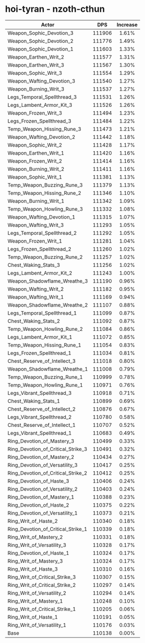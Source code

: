 # hoi-tyran - nzoth-cthun
| Actor | DPS | Increase |
|---|:---:|:---:|
|Weapon_Sophic_Devotion_3|111906|1.61%|
|Weapon_Sophic_Devotion_2|111776|1.49%|
|Weapon_Sophic_Devotion_1|111603|1.33%|
|Weapon_Earthen_Writ_2|111577|1.31%|
|Weapon_Earthen_Writ_3|111567|1.30%|
|Weapon_Sophic_Writ_3|111554|1.29%|
|Weapon_Wafting_Devotion_3|111540|1.27%|
|Weapon_Burning_Writ_3|111537|1.27%|
|Legs_Temporal_Spellthread_3|111531|1.26%|
|Legs_Lambent_Armor_Kit_3|111526|1.26%|
|Weapon_Frozen_Writ_3|111494|1.23%|
|Legs_Frozen_Spellthread_3|111484|1.22%|
|Temp_Weapon_Hissing_Rune_3|111473|1.21%|
|Weapon_Wafting_Devotion_2|111442|1.18%|
|Weapon_Sophic_Writ_2|111428|1.17%|
|Weapon_Earthen_Writ_1|111420|1.16%|
|Weapon_Frozen_Writ_2|111414|1.16%|
|Weapon_Burning_Writ_2|111411|1.16%|
|Weapon_Sophic_Writ_1|111381|1.13%|
|Temp_Weapon_Buzzing_Rune_3|111379|1.13%|
|Temp_Weapon_Hissing_Rune_2|111346|1.10%|
|Weapon_Burning_Writ_1|111342|1.09%|
|Temp_Weapon_Howling_Rune_3|111332|1.08%|
|Weapon_Wafting_Devotion_1|111315|1.07%|
|Weapon_Wafting_Writ_3|111293|1.05%|
|Legs_Temporal_Spellthread_2|111292|1.05%|
|Weapon_Frozen_Writ_1|111281|1.04%|
|Legs_Frozen_Spellthread_2|111260|1.02%|
|Temp_Weapon_Buzzing_Rune_2|111257|1.02%|
|Chest_Waking_Stats_3|111256|1.02%|
|Legs_Lambent_Armor_Kit_2|111243|1.00%|
|Weapon_Shadowflame_Wreathe_3|111190|0.96%|
|Weapon_Wafting_Writ_2|111182|0.95%|
|Weapon_Wafting_Writ_1|111169|0.94%|
|Weapon_Shadowflame_Wreathe_2|111107|0.88%|
|Legs_Temporal_Spellthread_1|111099|0.87%|
|Chest_Waking_Stats_2|111092|0.87%|
|Temp_Weapon_Howling_Rune_2|111084|0.86%|
|Legs_Lambent_Armor_Kit_1|111072|0.85%|
|Temp_Weapon_Hissing_Rune_1|111054|0.83%|
|Legs_Frozen_Spellthread_1|111034|0.81%|
|Chest_Reserve_of_Intellect_3|111018|0.80%|
|Weapon_Shadowflame_Wreathe_1|111008|0.79%|
|Temp_Weapon_Buzzing_Rune_1|110999|0.78%|
|Temp_Weapon_Howling_Rune_1|110971|0.76%|
|Legs_Vibrant_Spellthread_3|110918|0.71%|
|Chest_Waking_Stats_1|110899|0.69%|
|Chest_Reserve_of_Intellect_2|110876|0.67%|
|Legs_Vibrant_Spellthread_2|110780|0.58%|
|Chest_Reserve_of_Intellect_1|110707|0.52%|
|Legs_Vibrant_Spellthread_1|110683|0.49%|
|Ring_Devotion_of_Mastery_3|110499|0.33%|
|Ring_Devotion_of_Critical_Strike_3|110491|0.32%|
|Ring_Devotion_of_Mastery_2|110434|0.27%|
|Ring_Devotion_of_Versatility_3|110417|0.25%|
|Ring_Devotion_of_Critical_Strike_2|110412|0.25%|
|Ring_Devotion_of_Haste_3|110406|0.24%|
|Ring_Devotion_of_Versatility_2|110403|0.24%|
|Ring_Devotion_of_Mastery_1|110388|0.23%|
|Ring_Devotion_of_Haste_2|110375|0.22%|
|Ring_Devotion_of_Versatility_1|110373|0.21%|
|Ring_Writ_of_Haste_2|110340|0.18%|
|Ring_Devotion_of_Critical_Strike_1|110339|0.18%|
|Ring_Writ_of_Mastery_2|110331|0.18%|
|Ring_Writ_of_Versatility_3|110328|0.17%|
|Ring_Devotion_of_Haste_1|110324|0.17%|
|Ring_Writ_of_Mastery_3|110324|0.17%|
|Ring_Writ_of_Haste_3|110310|0.16%|
|Ring_Writ_of_Critical_Strike_3|110307|0.15%|
|Ring_Writ_of_Critical_Strike_2|110297|0.14%|
|Ring_Writ_of_Versatility_2|110294|0.14%|
|Ring_Writ_of_Mastery_1|110248|0.10%|
|Ring_Writ_of_Critical_Strike_1|110205|0.06%|
|Ring_Writ_of_Haste_1|110191|0.05%|
|Ring_Writ_of_Versatility_1|110176|0.03%|
|Base|110138|0.00%|
